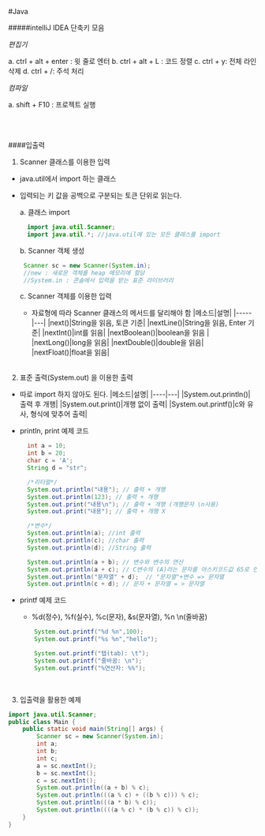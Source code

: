 #Java

#####intelliJ IDEA 단축키 모음

_편집기_

a. ctrl + alt + enter : 윗 줄로 엔터
b. ctrl + alt + L : 코드 정렬
c. ctrl + y: 전체 라인 삭제
d. ctrl + /: 주석 처리

_컴파일_

a. shift + F10 : 프로젝트 실행

<br>
<br>

####입출력

1. Scanner 클래스를 이용한 입력

- java.util에서 import 하는 클래스
- 입력되는 키 값을 공백으로 구분되는 토큰 단위로 읽는다.

  a. 클래스 import

  ```java
    import java.util.Scanner;
    import java.util.*; //java.util에 있는 모든 클래스를 import
  ```

  b. Scanner 객체 생성

  ```java
   Scanner sc = new Scanner(System.in);
   //new : 새로운 객체를 heap 메모리에 할당
   //System.in : 콘솔에서 입력을 받는 표준 라이브러리
  ```

  c. Scanner 객체를 이용한 입력

  - 자료형에 따라 Scanner 클래스의 메서드를 달리해야 함
    |메소드|설명|
    |-----|---|
    |next()|String을 읽음, 토큰 기준|
    |nextLine()|String을 읽음, Enter 기준|
    |nextInt()|int를 읽음|
    |nextBoolean()|boolean을 읽음 |
    |nextLong()|long을 읽음|
    |nextDouble()|double을 읽음|
    |nextFloat()|float을 읽음|
    <br>
    <br>

2.  표준 출력(System.out) 을 이용한 출력

- 따로 import 하지 않아도 된다.
  |메소드|설명|
  |----|---|
  |System.out.println()|출력 후 개행|
  |System.out.print()|개행 없이 출력|
  |System.out.printf()|c와 유사, 형식에 맞추어 출력|
- println, print 예제 코드

  ```java
    int a = 10;
    int b = 20;
    char c = 'A';
    String d = "str";

    /*리터럴*/
    System.out.println("내용"); // 출력 + 개행
    System.out.println(123); // 출력 + 개행
    System.out.print("내용\n"); // 출력 + 개행 (개행문자 \n사용)
    System.out.print("내용"); // 출력 + 개행 X

    /*변수*/
    System.out.println(a); //int 출력
    System.out.println(c); //char 출력
    System.out.println(d); //String 출력

    System.out.println(a + b); // 변수와 변수의 연산
    System.out.println(a + c); // C변수의 (A)라는 문자를 아스키코드값 65로 인식
    System.out.println("문자열" + d);  // "문자열"+변수 => 문자열
    System.out.println(c + d); // 문자 + 문자열 = > 문자열
  ```

- printf 예제 코드

  - %d(정수), %f(실수), %c(문자), &s(문자열), %n \n(줄바꿈)

  ```java
      System.out.printf("%d %n",100);
      System.out.printf("%s %n","hello");

      System.out.printf("탭(tab): \t");
      System.out.printf("줄바꿈: \n");
      System.out.printf("%연산자: %%");
  ```

    <br>

3. 입출력을 활용한 예제

```java
import java.util.Scanner;
public class Main {
    public static void main(String[] args) {
        Scanner sc = new Scanner(System.in);
        int a;
        int b;
        int c;
        a = sc.nextInt();
        b = sc.nextInt();
        c = sc.nextInt();
        System.out.println((a + b) % c);
        System.out.println(((a % c) + ((b % c))) % c);
        System.out.println(((a * b) % c));
        System.out.println((((a % c) * (b % c)) % c));
    }
}
```
